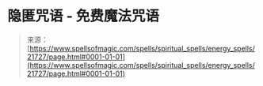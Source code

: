 <!--yml

category: 未分类

date: 2024-06-12 19:05:29

-->

# 隐匿咒语 - 免费魔法咒语

> 来源：[https://www.spellsofmagic.com/spells/spiritual_spells/energy_spells/21727/page.html#0001-01-01](https://www.spellsofmagic.com/spells/spiritual_spells/energy_spells/21727/page.html#0001-01-01)
